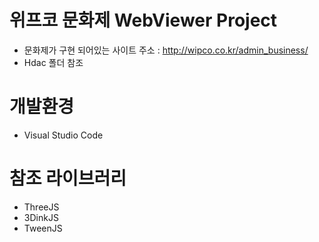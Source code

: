 # 위프코 문화제 WebViewer Project
* 문화제가 구현 되어있는 사이트 주소 : <http://wipco.co.kr/admin_business/>
* Hdac 폴더 참조
# 개발환경
* Visual Studio Code

# 참조 라이브러리
* ThreeJS
* 3DinkJS
* TweenJS
